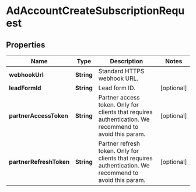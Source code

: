 

# AdAccountCreateSubscriptionRequest


## Properties

Name | Type | Description | Notes
------------ | ------------- | ------------- | -------------
**webhookUrl** | **String** | Standard HTTPS webhook URL. | 
**leadFormId** | **String** | Lead form ID. |  [optional]
**partnerAccessToken** | **String** | Partner access token. Only for clients that requires authentication. We recommend to avoid this param. |  [optional]
**partnerRefreshToken** | **String** | Partner refresh token. Only for clients that requires authentication. We recommend to avoid this param. |  [optional]




